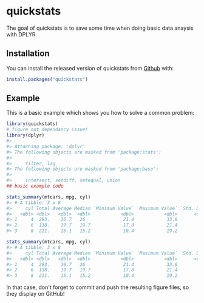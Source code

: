 
<!-- README.md is generated from README.Rmd. Please edit that file -->
quickstats
==========

The goal of quickstats is to save some time when doing basic data anaysis with DPLYR

Installation
------------

You can install the released version of quickstats from [Github](https://CRAN.R-project.org) with:

``` r
install.packages("quickstats")
```

Example
-------

This is a basic example which shows you how to solve a common problem:

``` r
library(quickstats)
# figure out dependancy issue!
library(dplyr)
#> 
#> Attaching package: 'dplyr'
#> The following objects are masked from 'package:stats':
#> 
#>     filter, lag
#> The following objects are masked from 'package:base':
#> 
#>     intersect, setdiff, setequal, union
## basic example code
```

``` r
stats_summary(mtcars, mpg, cyl)
#> # A tibble: 3 x 8
#>     cyl Total Average Median `Minimum Value` `Maximum Value` `Std. Dev` Number
#>   <dbl> <dbl>   <dbl>  <dbl>           <dbl>           <dbl>      <dbl>  <dbl>
#> 1     4  293.    26.7   26              21.4            33.9        4.5     11
#> 2     6  138.    19.7   19.7            17.8            21.4        1.5      7
#> 3     8  211.    15.1   15.2            10.4            19.2        2.6     14
```

``` r
stats_summary(mtcars, mpg, cyl)
#> # A tibble: 3 x 8
#>     cyl Total Average Median `Minimum Value` `Maximum Value` `Std. Dev` Number
#>   <dbl> <dbl>   <dbl>  <dbl>           <dbl>           <dbl>      <dbl>  <dbl>
#> 1     4  293.    26.7   26              21.4            33.9        4.5     11
#> 2     6  138.    19.7   19.7            17.8            21.4        1.5      7
#> 3     8  211.    15.1   15.2            10.4            19.2        2.6     14
```

In that case, don't forget to commit and push the resulting figure files, so they display on GitHub!
